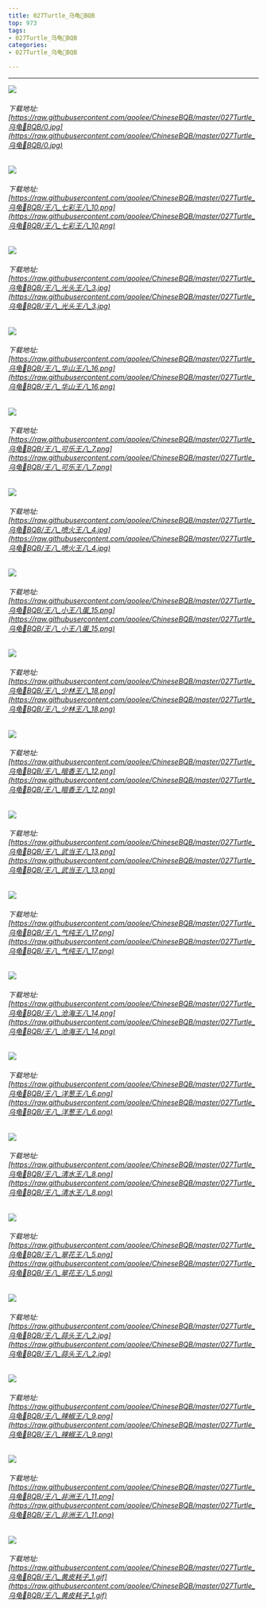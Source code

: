 ```yaml
---
title: 027Turtle_乌龟🐢BQB
top: 973
tags:
- 027Turtle_乌龟🐢BQB
categories:
- 027Turtle_乌龟🐢BQB

---
```


------

<!-- more -->

![](https://raw.githubusercontent.com/aoolee/ChineseBQB/master/027Turtle_乌龟🐢BQB/0.jpg)
###### 下载地址:[https://raw.githubusercontent.com/aoolee/ChineseBQB/master/027Turtle_乌龟🐢BQB/0.jpg](https://raw.githubusercontent.com/aoolee/ChineseBQB/master/027Turtle_乌龟🐢BQB/0.jpg)

![](https://raw.githubusercontent.com/aoolee/ChineseBQB/master/027Turtle_乌龟🐢BQB/王八_七彩王八_10.png)
###### 下载地址:[https://raw.githubusercontent.com/aoolee/ChineseBQB/master/027Turtle_乌龟🐢BQB/王八_七彩王八_10.png](https://raw.githubusercontent.com/aoolee/ChineseBQB/master/027Turtle_乌龟🐢BQB/王八_七彩王八_10.png)

![](https://raw.githubusercontent.com/aoolee/ChineseBQB/master/027Turtle_乌龟🐢BQB/王八_光头王八_3.jpg)
###### 下载地址:[https://raw.githubusercontent.com/aoolee/ChineseBQB/master/027Turtle_乌龟🐢BQB/王八_光头王八_3.jpg](https://raw.githubusercontent.com/aoolee/ChineseBQB/master/027Turtle_乌龟🐢BQB/王八_光头王八_3.jpg)

![](https://raw.githubusercontent.com/aoolee/ChineseBQB/master/027Turtle_乌龟🐢BQB/王八_华山王八_16.png)
###### 下载地址:[https://raw.githubusercontent.com/aoolee/ChineseBQB/master/027Turtle_乌龟🐢BQB/王八_华山王八_16.png](https://raw.githubusercontent.com/aoolee/ChineseBQB/master/027Turtle_乌龟🐢BQB/王八_华山王八_16.png)

![](https://raw.githubusercontent.com/aoolee/ChineseBQB/master/027Turtle_乌龟🐢BQB/王八_可乐王八_7.png)
###### 下载地址:[https://raw.githubusercontent.com/aoolee/ChineseBQB/master/027Turtle_乌龟🐢BQB/王八_可乐王八_7.png](https://raw.githubusercontent.com/aoolee/ChineseBQB/master/027Turtle_乌龟🐢BQB/王八_可乐王八_7.png)

![](https://raw.githubusercontent.com/aoolee/ChineseBQB/master/027Turtle_乌龟🐢BQB/王八_喷火王八_4.jpg)
###### 下载地址:[https://raw.githubusercontent.com/aoolee/ChineseBQB/master/027Turtle_乌龟🐢BQB/王八_喷火王八_4.jpg](https://raw.githubusercontent.com/aoolee/ChineseBQB/master/027Turtle_乌龟🐢BQB/王八_喷火王八_4.jpg)

![](https://raw.githubusercontent.com/aoolee/ChineseBQB/master/027Turtle_乌龟🐢BQB/王八_小王八蛋_15.png)
###### 下载地址:[https://raw.githubusercontent.com/aoolee/ChineseBQB/master/027Turtle_乌龟🐢BQB/王八_小王八蛋_15.png](https://raw.githubusercontent.com/aoolee/ChineseBQB/master/027Turtle_乌龟🐢BQB/王八_小王八蛋_15.png)

![](https://raw.githubusercontent.com/aoolee/ChineseBQB/master/027Turtle_乌龟🐢BQB/王八_少林王八_18.png)
###### 下载地址:[https://raw.githubusercontent.com/aoolee/ChineseBQB/master/027Turtle_乌龟🐢BQB/王八_少林王八_18.png](https://raw.githubusercontent.com/aoolee/ChineseBQB/master/027Turtle_乌龟🐢BQB/王八_少林王八_18.png)

![](https://raw.githubusercontent.com/aoolee/ChineseBQB/master/027Turtle_乌龟🐢BQB/王八_暗香王八_12.png)
###### 下载地址:[https://raw.githubusercontent.com/aoolee/ChineseBQB/master/027Turtle_乌龟🐢BQB/王八_暗香王八_12.png](https://raw.githubusercontent.com/aoolee/ChineseBQB/master/027Turtle_乌龟🐢BQB/王八_暗香王八_12.png)

![](https://raw.githubusercontent.com/aoolee/ChineseBQB/master/027Turtle_乌龟🐢BQB/王八_武当王八_13.png)
###### 下载地址:[https://raw.githubusercontent.com/aoolee/ChineseBQB/master/027Turtle_乌龟🐢BQB/王八_武当王八_13.png](https://raw.githubusercontent.com/aoolee/ChineseBQB/master/027Turtle_乌龟🐢BQB/王八_武当王八_13.png)

![](https://raw.githubusercontent.com/aoolee/ChineseBQB/master/027Turtle_乌龟🐢BQB/王八_气纯王八_17.png)
###### 下载地址:[https://raw.githubusercontent.com/aoolee/ChineseBQB/master/027Turtle_乌龟🐢BQB/王八_气纯王八_17.png](https://raw.githubusercontent.com/aoolee/ChineseBQB/master/027Turtle_乌龟🐢BQB/王八_气纯王八_17.png)

![](https://raw.githubusercontent.com/aoolee/ChineseBQB/master/027Turtle_乌龟🐢BQB/王八_沧海王八_14.png)
###### 下载地址:[https://raw.githubusercontent.com/aoolee/ChineseBQB/master/027Turtle_乌龟🐢BQB/王八_沧海王八_14.png](https://raw.githubusercontent.com/aoolee/ChineseBQB/master/027Turtle_乌龟🐢BQB/王八_沧海王八_14.png)

![](https://raw.githubusercontent.com/aoolee/ChineseBQB/master/027Turtle_乌龟🐢BQB/王八_洋葱王八_6.png)
###### 下载地址:[https://raw.githubusercontent.com/aoolee/ChineseBQB/master/027Turtle_乌龟🐢BQB/王八_洋葱王八_6.png](https://raw.githubusercontent.com/aoolee/ChineseBQB/master/027Turtle_乌龟🐢BQB/王八_洋葱王八_6.png)

![](https://raw.githubusercontent.com/aoolee/ChineseBQB/master/027Turtle_乌龟🐢BQB/王八_清水王八_8.png)
###### 下载地址:[https://raw.githubusercontent.com/aoolee/ChineseBQB/master/027Turtle_乌龟🐢BQB/王八_清水王八_8.png](https://raw.githubusercontent.com/aoolee/ChineseBQB/master/027Turtle_乌龟🐢BQB/王八_清水王八_8.png)

![](https://raw.githubusercontent.com/aoolee/ChineseBQB/master/027Turtle_乌龟🐢BQB/王八_翠花王八_5.png)
###### 下载地址:[https://raw.githubusercontent.com/aoolee/ChineseBQB/master/027Turtle_乌龟🐢BQB/王八_翠花王八_5.png](https://raw.githubusercontent.com/aoolee/ChineseBQB/master/027Turtle_乌龟🐢BQB/王八_翠花王八_5.png)

![](https://raw.githubusercontent.com/aoolee/ChineseBQB/master/027Turtle_乌龟🐢BQB/王八_蒜头王八_2.jpg)
###### 下载地址:[https://raw.githubusercontent.com/aoolee/ChineseBQB/master/027Turtle_乌龟🐢BQB/王八_蒜头王八_2.jpg](https://raw.githubusercontent.com/aoolee/ChineseBQB/master/027Turtle_乌龟🐢BQB/王八_蒜头王八_2.jpg)

![](https://raw.githubusercontent.com/aoolee/ChineseBQB/master/027Turtle_乌龟🐢BQB/王八_辣椒王八_9.png)
###### 下载地址:[https://raw.githubusercontent.com/aoolee/ChineseBQB/master/027Turtle_乌龟🐢BQB/王八_辣椒王八_9.png](https://raw.githubusercontent.com/aoolee/ChineseBQB/master/027Turtle_乌龟🐢BQB/王八_辣椒王八_9.png)

![](https://raw.githubusercontent.com/aoolee/ChineseBQB/master/027Turtle_乌龟🐢BQB/王八_非洲王八_11.png)
###### 下载地址:[https://raw.githubusercontent.com/aoolee/ChineseBQB/master/027Turtle_乌龟🐢BQB/王八_非洲王八_11.png](https://raw.githubusercontent.com/aoolee/ChineseBQB/master/027Turtle_乌龟🐢BQB/王八_非洲王八_11.png)

![](https://raw.githubusercontent.com/aoolee/ChineseBQB/master/027Turtle_乌龟🐢BQB/王八_黄皮耗子_1.gif)
###### 下载地址:[https://raw.githubusercontent.com/aoolee/ChineseBQB/master/027Turtle_乌龟🐢BQB/王八_黄皮耗子_1.gif](https://raw.githubusercontent.com/aoolee/ChineseBQB/master/027Turtle_乌龟🐢BQB/王八_黄皮耗子_1.gif)

